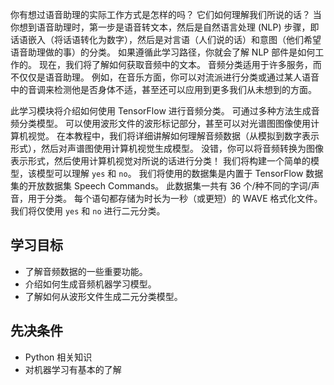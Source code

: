 你有想过语音助理的实际工作方式是怎样的吗？ 它们如何理解我们所说的话？ 当你想到语音助理时，第一步是语音转文本，然后是自然语言处理 (NLP) 步骤，即话语嵌入（将话语转化为数字），然后是对言语（人们说的话）和意图（他们希望语音助理做的事）的分类。 如果遵循此学习路径，你就会了解 NLP 部件是如何工作的。 现在，我们将了解如何获取音频中的文本。 音频分类适用于许多服务，而不仅仅是语音助理。 例如，在音乐方面，你可以对流派进行分类或通过某人语音中的音调来检测他是否身体不适，甚至还可以应用到更多我们从未想到的方面。

此学习模块将介绍如何使用 TensorFlow 进行音频分类。 可通过多种方法生成音频分类模型。 可以使用波形文件的波形标记部分，甚至可以对光谱图图像使用计算机视觉。 在本教程中，我们将详细讲解如何理解音频数据（从模拟到数字表示形式），然后对声谱图使用计算机视觉生成模型。 没错，你可以将音频转换为图像表示形式，然后使用计算机视觉对所说的话进行分类！ 我们将构建一个简单的模型，该模型可以理解 `yes` 和 `no`。 我们将使用的数据集是内置于 TensorFlow 数据集的开放数据集 Speech Commands。 此数据集一共有 36 个/种不同的字词/声音，用于分类。 每个语句都存储为时长为一秒（或更短）的 WAVE 格式化文件。 我们将仅使用 `yes` 和 `no` 进行二元分类。

## 学习目标

* 了解音频数据的一些重要功能。
* 介绍如何生成音频机器学习模型。
* 了解如何从波形文件生成二元分类模型。

## 先决条件

* Python 相关知识
* 对机器学习有基本的了解
